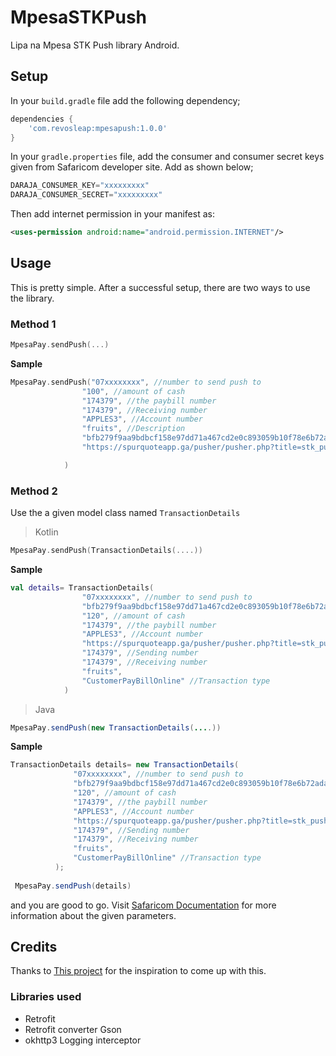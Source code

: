 # MpesaSTKPush
Lipa na Mpesa STK Push library Android. 
## Setup
In your `build.gradle` file add the following dependency;
```gradle
dependencies {
    'com.revosleap:mpesapush:1.0.0'
}
```
In your `gradle.properties` file, add the consumer and consumer secret keys given from Safaricom developer site.
Add as shown below;
```gradle
DARAJA_CONSUMER_KEY="xxxxxxxxx"
DARAJA_CONSUMER_SECRET="xxxxxxxxx"
```
Then add internet permission in your manifest as:
```xml
<uses-permission android:name="android.permission.INTERNET"/>
```
## Usage
This is pretty simple. After a successful setup, there are two ways to use the library.
### Method 1
```kotlin
MpesaPay.sendPush(...)
```
**Sample**
```kotlin
MpesaPay.sendPush("07xxxxxxxx", //number to send push to
                "100", //amount of cash
                "174379", //the paybill number
                "174379", //Receiving number
                "APPLES3", //Account number
                "fruits", //Description
                "bfb279f9aa9bdbcf158e97dd71a467cd2e0c893059b10f78e6b72ada1ed2c919", //passkey, provided by safaricom
                "https://spurquoteapp.ga/pusher/pusher.php?title=stk_push&message=result&push_type=individual&regId="// Your callback url

            )
```
### Method 2
Use the a given model class named `TransactionDetails`
>Kotlin
```kotlin
MpesaPay.sendPush(TransactionDetails(....))
```
**Sample**
```kotlin
val details= TransactionDetails(
                "07xxxxxxxx", //number to send push to
                "bfb279f9aa9bdbcf158e97dd71a467cd2e0c893059b10f78e6b72ada1ed2c919", //passkey, provided by safaricom
                "120", //amount of cash
                "174379", //the paybill number
                "APPLES3", //Account number
                "https://spurquoteapp.ga/pusher/pusher.php?title=stk_push&message=result&push_type=individual&regId=",
                "174379", //Sending number
                "174379", //Receiving number
                "fruits",
                "CustomerPayBillOnline" //Transaction type
            )
  ```
  >Java
  ```java
  MpesaPay.sendPush(new TransactionDetails(....))
  ```
  **Sample**
  ```java
  TransactionDetails details= new TransactionDetails(
                "07xxxxxxxx", //number to send push to
                "bfb279f9aa9bdbcf158e97dd71a467cd2e0c893059b10f78e6b72ada1ed2c919", //passkey, provided by safaricom
                "120", //amount of cash
                "174379", //the paybill number
                "APPLES3", //Account number
                "https://spurquoteapp.ga/pusher/pusher.php?title=stk_push&message=result&push_type=individual&regId=",
                "174379", //Sending number
                "174379", //Receiving number
                "fruits",
                "CustomerPayBillOnline" //Transaction type
            );
            
   MpesaPay.sendPush(details)
   ```
   and you are good to go. 
   Visit [Safaricom Documentation](https://developer.safaricom.co.ke/lipa-na-m-pesa-online/apis/post/stkpush/v1/processrequest)
   for more information about the given parameters.
   ## Credits
   Thanks to [This project](https://github.com/safaricom/LNMOnlineAndroidSample) for the inspiration to come up with this.
   ### Libraries used
   * Retrofit
   * Retrofit converter Gson
   * okhttp3 Logging interceptor
   


